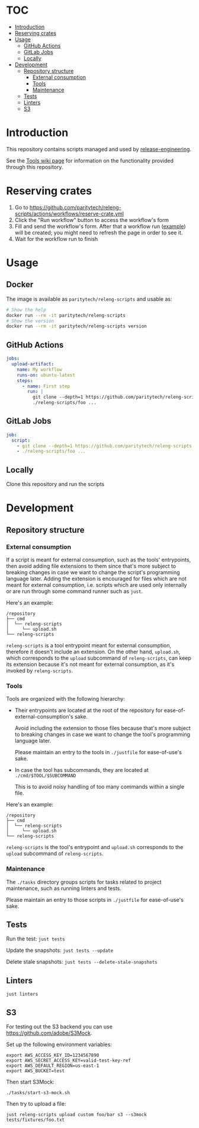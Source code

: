 # TOC

- [Introduction](#introduction)
- [Reserving crates](#reserving-crates)
- [Usage](#usage)
  - [GitHub Actions](#usage-github-actions)
  - [GitLab Jobs](#usage-gitlab-jobs)
  - [Locally](#usage-locally)
- [Development](#development)
  - [Repository structure](#development-repository-structure)
    - [External consumption](#development-repository-structure-external-consumption)
    - [Tools](#development-repository-structure-tools)
    - [Maintenance](#development-repository-structure-maintenance)
  - [Tests](#development-tests)
  - [Linters](#development-linters)
  - [S3](#development-s3)

# Introduction <a name="introduction"></a>

This repository contains scripts managed and used by
[release-engineering](https://github.com/orgs/paritytech/teams/release-engineering).

See the [Tools wiki page](https://github.com/paritytech/releng-scripts/wiki/Tools#TOC) for information on the functionality provided through this repository.

# Reserving crates <a name="reserving-crates"></a>

1. Go to https://github.com/paritytech/releng-scripts/actions/workflows/reserve-crate.yml
2. Click the "Run workflow" button to access the workflow's form
3. Fill and send the workflow's form. After that a workflow run
  ([example](https://github.com/paritytech/releng-scripts/actions/runs/3642900863/attempts/1))
  will be created; you might need to refresh the page in order to see it.
4. Wait for the workflow run to finish

# Usage <a name="usage"></a>

## Docker

The image is available as `paritytech/releng-scripts` and usable as:

```bash
# Show the help
docker run --rm -it paritytech/releng-scripts
# Show the version
docker run --rm -it paritytech/releng-scripts version
```

## GitHub Actions <a name="usage-github-actions"></a>

```yaml
jobs:
  upload-artifact:
    name: My workflow
    runs-on: ubuntu-latest
    steps:
      - name: First step
        run: |
          git clone --depth=1 https://github.com/paritytech/releng-scripts
          ./releng-scripts/foo ...
```

## GitLab Jobs <a name="usage-gitlab-jobs"></a>

```yaml
job:
  script:
    - git clone --depth=1 https://github.com/paritytech/releng-scripts
    - ./releng-scripts/foo ...
```

## Locally <a name="usage-locally"></a>

Clone this repository and run the scripts

# Development <a name="development"></a>

## Repository structure <a name="development-repository-structure"></a>

### External consumption <a name="development-repository-structure-external-consumption"></a>

If a script is meant for external consumption, such as the tools' entrypoints,
then avoid adding file extensions to them since that's more subject to breaking
changes in case we want to change the script's programming language later.
Adding the extension is encouraged for files which are not meant for external
consumption, i.e. scripts which are used only internally or are run through some
command runner such as `just`.

Here's an example:

```
/repository
├── cmd
│  └── releng-scripts
│     └── upload.sh
└── releng-scripts
```

`releng-scripts` is a tool entrypoint meant for external consumption, therefore it doesn't
include an extension. On the other hand, `upload.sh`, which corresponds to the
`upload` subcommand of `releng-scripts`, can keep its extension because it's not meant for
external consumption, as it's invoked by `releng-scripts`.

### Tools <a name="development-repository-structure-tools"></a>

Tools are organized with the following hierarchy:

- Their entrypoints are located at the root of the repository for
  ease-of-external-consumption's sake.

  Avoid including the extension to those files because that's more subject to
  breaking changes in case we want to change the tool's programming language
  later.

  Please maintain an entry to the tools in `./justfile` for ease-of-use's sake.

- In case the tool has subcommands, they are located at `./cmd/$TOOL/$SUBCOMMAND`

  This is to avoid noisy handling of too many commands within a single file.

Here's an example:

```
/repository
├── cmd
│  └── releng-scripts
│     └── upload.sh
└── releng-scripts
```

`releng-scripts` is the tool's entrypoint and `upload.sh` corresponds to the `upload`
subcommand of `releng-scripts`.

### Maintenance <a name="development-repository-structure-maintenance"></a>

The `./tasks` directory groups scripts for tasks related to project maintenance,
such as running linters and tests.

Please maintain an entry to those scripts in `./justfile` for ease-of-use's sake.

## Tests <a name="development-tests"></a>

Run the test: `just tests`

Update the snapshots: `just tests --update`

Delete stale snapshots: `just tests --delete-stale-snapshots`

## Linters <a name="development-linters"></a>

`just linters`

## S3 <a name="development-s3"></a>

For testing out the S3 backend you can use https://github.com/adobe/S3Mock.

Set up the following environment variables:

```
export AWS_ACCESS_KEY_ID=1234567890
export AWS_SECRET_ACCESS_KEY=valid-test-key-ref
export AWS_DEFAULT_REGION=us-east-1
export AWS_BUCKET=test
```

Then start S3Mock:

`./tasks/start-s3-mock.sh`

Then try to upload a file:

`just releng-scripts upload custom foo/bar s3 --s3mock tests/fixtures/foo.txt`
